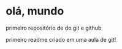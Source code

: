 # olá, mundo
 primeiro repositório de do git e github



 
 primeiro readme criado em uma aula de git!
